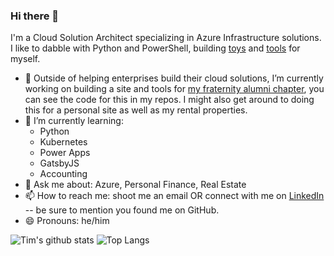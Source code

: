 ### Hi there 👋

I'm a Cloud Solution Architect specializing in Azure Infrastructure solutions. I like to dabble with Python and PowerShell, building [toys](https://github.com/tjsullivan1/invoice-generator) and [tools](https://github.com/tjsullivan1/tjs-scripts) for myself. 


- 🔭 Outside of helping enterprises build their cloud solutions, I’m currently working on building a site and tools for [my fraternity alumni chapter](https://www.mnsigs.com), you can see the code for this in my repos. I might also get around to doing this for a personal site as well as my rental properties.
- 🌱 I’m currently learning:
  - Python
  - Kubernetes
  - Power Apps
  - GatsbyJS
  - Accounting
- 💬 Ask me about: Azure, Personal Finance, Real Estate
- 📫 How to reach me: shoot me an email OR connect with me on [LinkedIn](https://www.linkedin.com/in/tjsullivan1/) -- be sure to mention you found me on GitHub.
- 😄 Pronouns: he/him

![Tim's github stats](https://github-readme-stats.vercel.app/api?username=tjsullivan1&show_icons=true&hide_border=true&theme=dark)
![Top Langs](https://github-readme-stats.vercel.app/api/top-langs/?username=tjsullivan1&layout=compact&hide_border=true&theme=dark)

<!--
**tjsullivan1/tjsullivan1** is a ✨ _special_ ✨ repository because its `README.md` (this file) appears on your GitHub profile.

Here are some ideas to get you started:

- 🔭 I’m currently working on ...
- 🌱 I’m currently learning ...
- 👯 I’m looking to collaborate on ...
- 🤔 I’m looking for help with ...
- 💬 Ask me about ...
- 📫 How to reach me: ...
- 😄 Pronouns: ...
- ⚡ Fun fact: ...
-->
